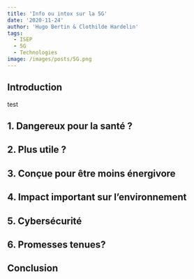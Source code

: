 ```yaml
---
title: 'Info ou intox sur la 5G'
date: '2020-11-24'
author: 'Hugo Bertin & Clothilde Hardelin'
tags:
  - ISEP
  - 5G
  - Technologies
image: /images/posts/5G.png
---
```

## Introduction

test

## 1. Dangereux pour la santé ?

## 2. Plus utile ?

## 3. Conçue pour être moins énergivore

## 4. Impact important sur l’environnement

## 5. Cybersécurité

## 6. Promesses tenues?

## Conclusion